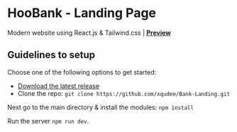 # HooBank - Landing Page

Modern website using React.js & Tailwind.css | <b>[Preview](https://main--papaya-kulfi-a578d1.netlify.app/)</b>

## Guidelines to setup

Choose one of the following options to get started:
* [Download the latest release](https://github.com/xqudee/Bank-Landing/archive/master.zip)
* Clone the repo: `git clone https://github.com/xqudee/Bank-Landing.git`

Next go to the main directory & install the modules: `npm install`

Run the server `npm run dev`.
